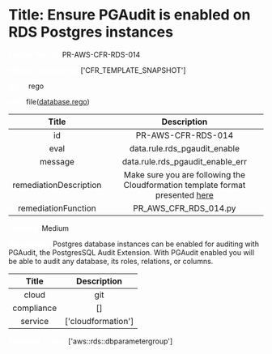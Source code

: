 



# Title: Ensure PGAudit is enabled on RDS Postgres instances


***<font color="white">Master Test Id:</font>*** PR-AWS-CFR-RDS-014

***<font color="white">Master Snapshot Id:</font>*** ['CFR_TEMPLATE_SNAPSHOT']

***<font color="white">type:</font>*** rego

***<font color="white">rule:</font>*** file([database.rego])  
  
  
  
  

|Title|Description|
| :---: | :---: |
|id|PR-AWS-CFR-RDS-014|
|eval|data.rule.rds_pgaudit_enable|
|message|data.rule.rds_pgaudit_enable_err|
|remediationDescription|Make sure you are following the Cloudformation template format presented <a href='https://docs.aws.amazon.com/AWSCloudFormation/latest/UserGuide/aws-properties-rds-dbparametergroup.html#cfn-rds-dbparametergroup-parameters' target='_blank'>here</a>|
|remediationFunction|PR_AWS_CFR_RDS_014.py|


***<font color="white">Severity:</font>*** Medium

***<font color="white">Description:</font>*** Postgres database instances can be enabled for auditing with PGAudit, the PostgresSQL Audit Extension. With PGAudit enabled you will be able to audit any database, its roles, relations, or columns.  
  
  

|Title|Description|
| :---: | :---: |
|cloud|git|
|compliance|[]|
|service|['cloudformation']|


***<font color="white">Resource Types:</font>*** ['aws::rds::dbparametergroup']


[database.rego]: https://github.com/prancer-io/prancer-compliance-test/tree/master/aws/iac/database.rego
